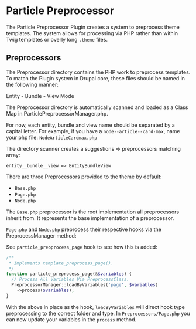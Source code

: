 # Particle Preprocessor

The Particle Preprocessor Plugin creates a system to preprocess theme templates.
The system allows for processing via PHP rather than within Twig templates or
overly long `.theme` files.

## Preprocessors

The Preprocessor directory contains the PHP work to preprocess templates.
To match the Plugin system in Drupal core, these files should be named in the following manner:

Entity - Bundle - View Mode 

The Preprocessor directory is automatically scanned and loaded as a Class Map in ParticlePreprocessorManager.php.

For now, each entity, bundle and view name should be separated by a capital letter.
For example, if you have a `node--article--card-max`, name your php file: `NodeArticleCardmax.php`

The directory scanner creates a suggestions => preprocessors matching array:

```
entity__bundle__view => EntityBundleView
```

There are three Preprocessors provided to the theme by default:

* `Base.php`
* `Page.php`
* `Node.php`

The `Base.php` preprocessor is the root implementation all preprocessors inherit from.
It represents the base implementation of a preprocessor.

`Page.php` and `Node.php` preprocess their respective hooks via the PreprocessManager method:

See `particle_preoprocess_page` hook to see how this is added:

```php
/**
 * Implements template_preprocess_page().
 */
function particle_preprocess_page(&$variables) {
  // Process All Variables Via PreprocessClass.
  PreprocessorManager::loadByVariables('page', $variables)
    ->process($variables);
}
```

With the above in place as the hook, `loadByVariables` will direct hook type
preprocessing to the correct folder and type. In `Preprocessors/Page.php` you
can now update your variables in the `process` method.
